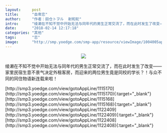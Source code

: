 ```yaml
---
layout:     post
title:      "自卑恋"
author:     "作者：田仓トヲル  射和轮"
intro:      "绫濑在不知不觉中开始无法与同年代的男生正常交流了，而在此时发生了改变——家里民宿生意不景气决定外租客房，而迎来的两位男生竟是同校的学长？！与众不同的同住物语新连载来啦！"
date:       "2018-02-14 12:17:18"
categories: "其他"
tags:       "恋"
image:      "http://smp.yoedge.com/smp-app/resource/viewImage/1004005appline.png"
---
```

<div style="text-align: center">
<p><img src="http://smp.yoedge.com/smp-app/resource/viewImage/1004005appline.png"/></p>
</div>
<p class="post-meta">
<span>绫濑在不知不觉中开始无法与同年代的男生正常交流了，而在此时发生了改变——家里民宿生意不景气决定外租客房，而迎来的两位男生竟是同校的学长？！与众不同的同住物语新连载来啦！</span>
</p>
[http://smp3.yoedge.com/view/gotoAppLine/1115170](http://smp3.yoedge.com/view/gotoAppLine/1115170){:target="_blank"}
[http://smp3.yoedge.com/view/gotoAppLine/1115168](http://smp3.yoedge.com/view/gotoAppLine/1115168){:target="_blank"}
[http://smp3.yoedge.com/view/gotoAppLine/1122409](http://smp3.yoedge.com/view/gotoAppLine/1122409){:target="_blank"}
[http://smp3.yoedge.com/view/gotoAppLine/1122408](http://smp3.yoedge.com/view/gotoAppLine/1122408){:target="_blank"}


